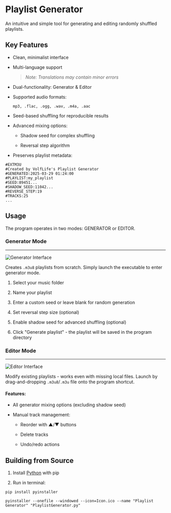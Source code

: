 # Playlist Generator

An intuitive and simple tool for generating and editing randomly shuffled playlists.

## Key Features

* Clean, minimalist interface

* Multi-language support

	>*Note: Translations may contain minor errors*

* Dual-functionality: Generator & Editor

* Supported audio formats:

	`mp3, .flac, .ogg, .wav, .m4a, .aac`

* Seed-based shuffling for reproducible results

* Advanced mixing options:

	* Shadow seed for complex shuffling

	* Reversal step algorithm

* Preserves playlist metadata:

```
#EXTM3U
#Created by VolfLife's Playlist Generator
#GENERATED:2025-03-29 01:24:00
#PLAYLIST:my_playlist
#SEED:89451...
#SHADOW_SEED:11042...
#REVERSE_STEP:19
#TRACKS:25
...
```


## Usage

The program operates in two modes: GENERATOR or EDITOR.


### Generator Mode
___

![Generator Interface](https://github.com/VolfLife/fractureiser-samples/blob/main/screenshots/generator_img.png)

Creates `.m3u8` playlists from scratch. Simply launch the executable to enter generator mode.

1. Select your music folder

2. Name your playlist

3. Enter a custom seed or leave blank for random generation

4. Set reversal step size (optional)

5. Enable shadow seed for advanced shuffling (optional)

6. Click "Generate playlist" - the playlist will be saved in the program directory

### Editor Mode
___

![Editor Interface](https://github.com/VolfLife/fractureiser-samples/blob/main/screenshots/editor_img.png)

Modify existing playlists - works even with missing local files. Launch by drag-and-dropping `.m3u8`/`.m3u` file onto the program shortcut.

#### Features:

* All generator mixing options (excluding shadow seed)

* Manual track management:

	* Reorder with ▲/▼ buttons

  	* Delete tracks

	* Undo/redo actions


## Building from Source

1. Install [Python](https://www.python.org/downloads/windows/) with pip

2. Run in terminal:

```
pip install pyinstaller
```

```
pyinstaller --onefile --windowed --icon=Icon.ico --name "Playlist Generator" "PlaylistGenerator.py"
```
